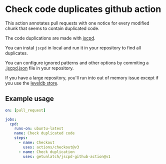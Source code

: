# Check code duplicates github action

This action annotates pull requests with one notice for every modified chunk that seems to contain duplicated code.

The code duplications are made with [jscpd](https://github.com/kucherenko/jscpd).

You can instal `jscpd` in local and run it in your repository to find all duplicates.

You can configure ignored patterns and other options by commiting a [.jscpd.json](https://github.com/kucherenko/jscpd/tree/master/packages/jscpd#config-file) file in your repository.

If you have a large repository, you'll run into out of memory issue except if you use the [leveldb store](https://github.com/kucherenko/jscpd/tree/master/packages/jscpd#store).

## Example usage

```yaml
on: [pull_request]

jobs:
  cpd:
    runs-on: ubuntu-latest
    name: Check duplicated code
    steps:
      - name: Checkout
        uses: actions/checkout@v3
      - name: Check duplication
        uses: getunlatch/jscpd-github-action@v1
```
